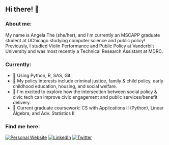 ## Hi there! 👋

### About me:
My name is Angela The (she/her), and I'm currently an MSCAPP graduate student at UChicago studying computer science and public policy! Previously, I studied Violin Performance and Public Policy at Vanderbilt University and was most recently a Technical Research Assistant at MDRC.

### Currently:
- 🌱 Using Python, R, SAS, Git
- 🌱 My policy interests include criminal justice, family & child policy, early childhood education, housing, and social welfare.
- 🌱 I'm excited to explore how the intersection between social policy & civic tech can improve civic engagement and public services/benefit delivery.
- 🌱 Current graduate coursework: CS with Applications II (Python), Linear Algebra, and Adv. Statistics II

### Find me here:
<p align="left">
<a href="https://www.angelathe.com">
<img src="https://img.shields.io/badge/-Personal%20Website-bfd8ff" alt="Personal Website" /></a>
<a href="https://www.linkedin.com/in/angelathe-/">
<img src="https://img.shields.io/badge/-LinkedIn-%233781da" alt="LinkedIn"/></a> 
<a href="https://www.twitter.com/Angela__The">
<img src="https://img.shields.io/badge/-Twitter-%231DA1F2" alt="Twitter" /></a> 
</p>


<!--
**angelathe/angelathe** is a ✨ _special_ ✨ repository because its `README.md` (this file) appears on your GitHub profile.


programming languages
thigns I want to learn
Resume


Here are some ideas to get you started:

- 🔭 I’m currently working on ...
- 🌱 I’m currently learning ...
- 👯 I’m looking to collaborate on ...
- 🤔 I’m looking for help with ...
- 💬 Ask me about ...
- 📫 How to reach me: ...
- 😄 Pronouns: ...
- ⚡ Fun fact: ...
-->
